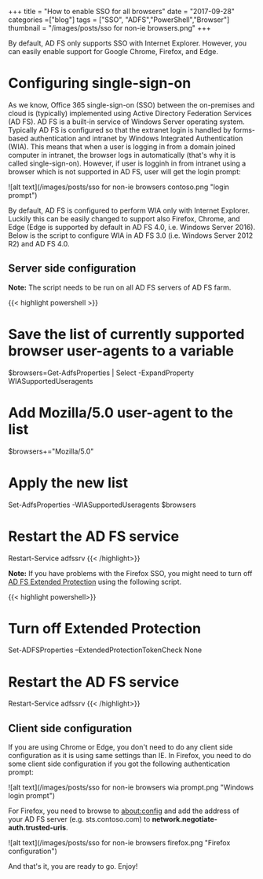 +++
title = "How to enable SSO for all browsers"
date = "2017-09-28"
categories =["blog"]
tags = ["SSO", "ADFS","PowerShell","Browser"]
thumbnail = "/images/posts/sso for non-ie browsers.png"
+++

By default, AD FS only supports SSO with Internet Explorer. However, you can easily enable support for Google Chrome, Firefox, and Edge.

<!--more-->

# Configuring single-sign-on

As we know, Office 365 single-sign-on (SSO) between the on-premises and cloud is (typically) implemented using Active Directory Federation Services (AD FS). 
AD FS is a built-in service of Windows Server operating system. 
Typically AD FS is configured so that the extranet login is handled by forms-based authentication and intranet by Windows Integrated Authentication (WIA). 
This means that when a user is logging in from a domain joined computer in intranet, the browser logs in automatically (that's why it is called single-sign-on).
However, if user is logginh in from intranet using a browser which is not supported in AD FS, user will get the login prompt:

![alt text](/images/posts/sso for non-ie browsers contoso.png "login prompt")

By default, AD FS is configured to perform WIA only with Internet Explorer. 
Luckily this can be easily changed to support also Firefox, Chrome, and Edge (Edge is supported by default in AD FS 4.0, i.e. Windows Server 2016). 
Below is the script to configure WIA in AD FS 3.0 (i.e. Windows Server 2012 R2) and AD FS 4.0.

## Server side configuration

**Note:** The script needs to be run on all AD FS servers of AD FS farm.

{{< highlight powershell >}}
# Save the list of currently supported browser user-agents to a variable
$browsers=Get-AdfsProperties | Select -ExpandProperty WIASupportedUseragents

# Add Mozilla/5.0 user-agent to the list
$browsers+="Mozilla/5.0"

# Apply the new list
Set-AdfsProperties -WIASupportedUseragents $browsers

# Restart the AD FS service
Restart-Service adfssrv
{{< /highlight>}}

**Note:** If you have problems with the Firefox SSO, you might need to turn off <a href="https://technet.microsoft.com/en-us/library/hh237448%28v=ws.10%29.aspx" target="_blank">AD FS Extended Protection</a> using the following script.

{{< highlight powershell>}}
# Turn off Extended Protection
Set-ADFSProperties –ExtendedProtectionTokenCheck None

# Restart the AD FS service
Restart-Service adfssrv
{{< /highlight>}}


## Client side configuration

If you are using Chrome or Edge, you don't need to do any client side configuration as it is using same settings than IE. 
In Firefox, you  need to do some client side configuration if you got the following authentication prompt:

![alt text](/images/posts/sso for non-ie browsers wia prompt.png "Windows login prompt")

For Firefox, you need to browse to [about:config](about:config) and add the address of your AD FS server (e.g. sts.contoso.com) to **network.negotiate-auth.trusted-uris**.

![alt text](/images/posts/sso for non-ie browsers firefox.png "Firefox configuration")

And that's it, you are ready to go. Enjoy!